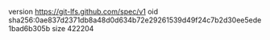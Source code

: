 version https://git-lfs.github.com/spec/v1
oid sha256:0ae837d2371db8a48d0d634b72e29261539d49f24c7b2d30ee5ede1bad6b305b
size 422204
